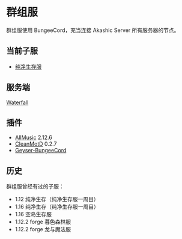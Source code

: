# 群组服

群组服使用 BungeeCord，充当连接 Akashic Server 所有服务器的节点。

## 当前子服

+ [纯净生存服](server/survival)

## 服务端

[Waterfall](https://papermc.io/downloads#Waterfall)

## 插件

+ [AllMusic](https://github.com/HeartAge/AllMusic_P) 2.12.6
+ [CleanMotD](https://www.spigotmc.org/resources/2ls-cleanmotd-the-ligthest-motd-plugin.58268/) 0.2.7
+ [Geyser-BungeeCord](https://ci.nukkitx.com/job/GeyserMC/job/Geyser/job/master/)

## 历史

群组服曾经有过的子服：

+ 1.12 纯净生存（纯净生存服一周目）
+ 1.16 纯净生存（纯净生存服一周目）
+ 1.16 空岛生存服
+ 1.12.2 forge 暮色森林服
+ 1.12.2 forge 龙与魔法服